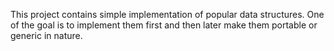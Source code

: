 This project contains simple implementation of popular data structures.
One of the goal is to implement them first and then later make them portable or generic in nature.


